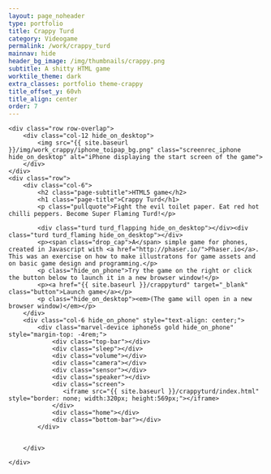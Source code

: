 ```yaml
---
layout: page_noheader
type: portfolio
title: Crappy Turd
category: Videogame
permalink: /work/crappy_turd
mainnav: hide
header_bg_image: /img/thumbnails/crappy.png
subtitle: A shitty HTML game 
worktile_theme: dark
extra_classes: portfolio theme-crappy
title_offset_y: 60vh
title_align: center
order: 7
---
```


<div class="wrapper">	

	<div class="row row-overlap">
		<div class="col-12 hide_on_desktop">
			<img src="{{ site.baseurl }}/img/work_crappy/iphone_toipap_bg.png" class="screenrec_iphone hide_on_desktop" alt="iPhone displaying the start screen of the game">
		</div>
	</div>
	<div class="row">
		<div class="col-6">		
			<h2 class="page-subtitle">HTML5 game</h2>
			<h1 class="page-title">Crappy Turd</h1>
			<p class="pullquote">Fight the evil toilet paper. Eat red hot chilli peppers. Become Super Flaming Turd!</p>
			
			<div class="turd turd_flapping hide_on_desktop"></div><div class="turd turd_flaming hide_on_desktop"></div>
			<p><span class="drop_cap">A</span> simple game for phones, created in Javascript with <a href="http://phaser.io/">Phaser.io</a>. This was an exercise on how to make illustratons for game assets and on basic game design and programming.</p>
			<p class="hide_on_phone">Try the game on the right or click the button below to launch it in a new browser window!</p>
			<p><a href="{{ site.baseurl }}/crappyturd" target="_blank" class="button">Launch game</a></p> 
			<p class="hide_on_desktop"><em>(The game will open in a new browser window)</em></p>	
		</div>			
		<div class="col-6 hide_on_phone" style="text-align: center;">					
			<div class="marvel-device iphone5s gold hide_on_phone" style="margin-top: -4rem;">
			    <div class="top-bar"></div>
			    <div class="sleep"></div>
			    <div class="volume"></div>
			    <div class="camera"></div>
			    <div class="sensor"></div>
			    <div class="speaker"></div>
			    <div class="screen">
			       <iframe src="{{ site.baseurl }}/crappyturd/index.html" style="border: none; width:320px; height:569px;"></iframe>
			    </div>
			    <div class="home"></div>
			    <div class="bottom-bar"></div>
			</div>

										
		</div>
			
	</div>

	

</div>